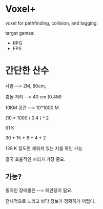 # Voxel+ 

voxel for pathfinding, collision, and tagging. 

target games: 

- RPG 
- FPS 



# 간단한 산수 

사람 --> 2M, 80cm, 

충돌 처리 --> 40 cm (0.4M) 

10KM 공간 --> 10*1000 M 

(10 * 1000 / 0.4 ) ^ 2 

61 K 

30 + 15 + 8 + 4 + 2 

128 K 정도면 채워져 있는 지를 확인 가능 

결국 효율적인 처리가 가장 중요. 



## 가능? 

동적인 장애물은 --> 페인팅이 필요. 

전체적으로 느리고 바닥 정보가 정확하기 어렵다. 

























